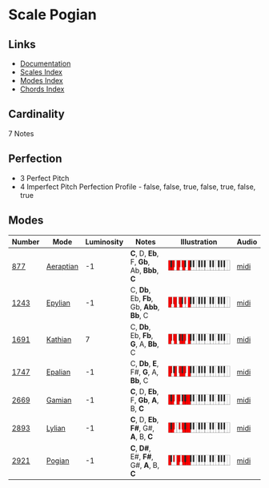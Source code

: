 # Scale Pogian

## Links

- [Documentation](README.md)
- [Scales Index](Scales.md)
- [Modes Index](Modes.md)
- [Chords Index](Chords.md)

## Cardinality

7 Notes

## Perfection

- 3 Perfect Pitch
- 4 Imperfect Pitch
Perfection Profile - false, false, true, false, true, false, true

## Modes

| Number | Mode | Luminosity | Notes | Illustration | Audio |
|--------|------|------------|-------|--------------|-------|
| [877](https://ianring.com/musictheory/scales/877) | [Aeraptian](ModeAeraptian.md) | -1 | **C**, D, **Eb**, F, **Gb**, Ab, **Bbb**, **C** | ![CNaturalAeraptian](ModeCNaturalAeraptian.png) | [midi](https://github.com/edipermadi/music/blob/main/docs/ModeCNaturalAeraptian.mid?raw=true) | 
| [1243](https://ianring.com/musictheory/scales/1243) | [Epylian](ModeEpylian.md) | -1 | C, **Db**, Eb, **Fb**, Gb, **Abb**, **Bb**, C | ![CNaturalEpylian](ModeCNaturalEpylian.png) | [midi](https://github.com/edipermadi/music/blob/main/docs/ModeCNaturalEpylian.mid?raw=true) | 
| [1691](https://ianring.com/musictheory/scales/1691) | [Kathian](ModeKathian.md) | 7 | C, **Db**, Eb, **Fb**, **G**, A, **Bb**, C | ![CNaturalKathian](ModeCNaturalKathian.png) | [midi](https://github.com/edipermadi/music/blob/main/docs/ModeCNaturalKathian.mid?raw=true) | 
| [1747](https://ianring.com/musictheory/scales/1747) | [Epalian](ModeEpalian.md) | -1 | C, **Db**, **E**, F#, **G**, A, **Bb**, C | ![CNaturalEpalian](ModeCNaturalEpalian.png) | [midi](https://github.com/edipermadi/music/blob/main/docs/ModeCNaturalEpalian.mid?raw=true) | 
| [2669](https://ianring.com/musictheory/scales/2669) | [Gamian](ModeGamian.md) | -1 | **C**, D, **Eb**, F, **Gb**, **A**, B, **C** | ![CNaturalGamian](ModeCNaturalGamian.png) | [midi](https://github.com/edipermadi/music/blob/main/docs/ModeCNaturalGamian.mid?raw=true) | 
| [2893](https://ianring.com/musictheory/scales/2893) | [Lylian](ModeLylian.md) | -1 | **C**, D, **Eb**, **F#**, G#, **A**, B, **C** | ![CNaturalLylian](ModeCNaturalLylian.png) | [midi](https://github.com/edipermadi/music/blob/main/docs/ModeCNaturalLylian.mid?raw=true) | 
| [2921](https://ianring.com/musictheory/scales/2921) | [Pogian](ModePogian.md) | -1 | **C**, **D#**, E#, **F#**, G#, **A**, B, **C** | ![CNaturalPogian](ModeCNaturalPogian.png) | [midi](https://github.com/edipermadi/music/blob/main/docs/ModeCNaturalPogian.mid?raw=true) | 
